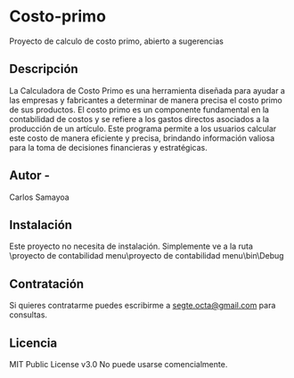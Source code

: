 # Costo-primo
Proyecto de calculo de costo primo, abierto a sugerencias
﻿
## Descripción
La Calculadora de Costo Primo es una herramienta diseñada para ayudar a las empresas y fabricantes a determinar de manera precisa el costo primo de sus productos. El costo primo es un componente fundamental en la contabilidad de costos y se refiere a los gastos directos asociados a la producción de un artículo. Este programa permite a los usuarios calcular este costo de manera eficiente y precisa, brindando información valiosa para la toma de decisiones financieras y estratégicas.
## Autor -
Carlos Samayoa

## Instalación
Este proyecto no necesita de instalación. Simplemente ve a la ruta \\proyecto de contabilidad menu\proyecto de contabilidad menu\bin\Debug
## Contratación
Si quieres contratarme puedes escribirme a segte.octa@gmail.com para consultas.
## Licencia
MIT Public License v3.0
No puede usarse comencialmente.
